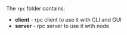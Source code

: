 
The `rpc` folder contains:

+ __client__ - rpc client to use it with CLI and GUI
+ __server__ - rpc server to use it with node

